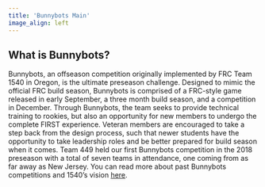 ```yaml
---
title: 'Bunnybots Main'
image_align: left
---
```


## What is Bunnybots?

Bunnybots, an offseason competition originally implemented by FRC Team 1540 in Oregon, is the ultimate preseason challenge. Designed to mimic the official FRC build season, Bunnybots is comprised of a FRC-style game released in early September, a three month build season, and a competition in December. Through Bunnybots, the team seeks to provide technical training to rookies, but also an opportunity for new members to undergo the complete FIRST experience. Veteran members are encouraged to take a step back from the design process, such that newer students have the opportunity to take leadership roles and be better prepared for build season when it comes. Team 449 held our first Bunnybots competition in the 2018 preseason with a total of seven teams in attendance, one coming from as far away as New Jersey. You can read more about past Bunnybots competitions and 1540’s vision [here](http://team1540.org/bunnybots/).